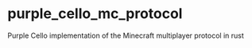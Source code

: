 # purple_cello_mc_protocol
Purple Cello implementation of the Minecraft multiplayer protocol in rust
